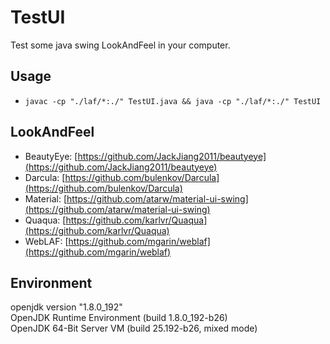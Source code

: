 # TestUI
Test some java swing LookAndFeel in your computer.  

## Usage
* `javac -cp "./laf/*:./" TestUI.java && java -cp "./laf/*:./" TestUI`

## LookAndFeel
* BeautyEye: [https://github.com/JackJiang2011/beautyeye](https://github.com/JackJiang2011/beautyeye)
* Darcula: [https://github.com/bulenkov/Darcula](https://github.com/bulenkov/Darcula)
* Material: [https://github.com/atarw/material-ui-swing](https://github.com/atarw/material-ui-swing)
* Quaqua: [https://github.com/karlvr/Quaqua](https://github.com/karlvr/Quaqua)
* WebLAF: [https://github.com/mgarin/weblaf](https://github.com/mgarin/weblaf)

## Environment
openjdk version "1.8.0_192"  
OpenJDK Runtime Environment (build 1.8.0_192-b26)  
OpenJDK 64-Bit Server VM (build 25.192-b26, mixed mode)  
